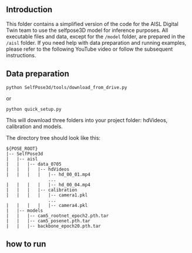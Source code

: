 ## Introduction


This folder contains a simplified version of the code for the AISL Digital Twin team to use the selfpose3D model for inference purposes. All executable files and data, except for the `/model` folder, are prepared in the `/aisl` folder. If you need help with data preparation and running examples, please refer to the following YouTube video or follow the subsequent instructions.


## Data preparation
```
python SelfPose3d/tools/download_from_drive.py
```
or
```
python quick_setup.py
```


This will download three folders into your project folder: hdVideos, calibration and models.

The directory tree should look like this:
```
${POSE_ROOT}
|-- SelfPose3d
|   |-- aisl
|   |   |-- data_0705
|   |   |   |-- hdVideos
|   |   |   |   |-- hd_00_01.mp4
                ...
|   |   |   |   |-- hd_00_04.mp4
|   |   |   |-- calibration
|   |   |   |   |-- camera1.pkl
                ...
|   |   |   |   |-- camera4.pkl
|   |-- models
|   |   |-- cam5_rootnet_epoch2.pth.tar
|   |   |-- cam5_posenet.pth.tar
|   |   |-- backbone_epoch20.pth.tar

```

## how to run
